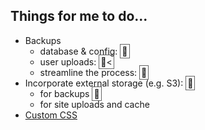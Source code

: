 ## Things for me to do...

* Backups
    * database &amp; config: <span style="border: 1px solid #666;padding:2px">🦑</span>
    * user uploads: <span style="border: 1px solid #666;padding:2px;">🦑<</span>
    * streamline the process: <span style="border: 1px solid #666;padding:2px;">🔧</span>
* Incorporate external storage (e.g. S3): <span style="border: 1px solid #666;padding:2px;">🔧</span>
    * for backups <span style="border: 1px solid #666;padding:2px;">🦑</span></li>
    * for site uploads and cache
* [Custom CSS](https://github.com/tootsuite/documentation/blob/master/Running-Mastodon/Customizing.md)
